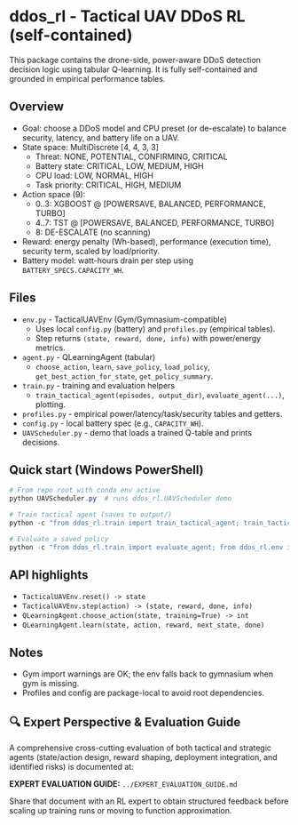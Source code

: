 # ddos_rl - Tactical UAV DDoS RL (self-contained)

This package contains the drone-side, power-aware DDoS detection decision logic using tabular Q-learning. It is fully self-contained and grounded in empirical performance tables.

## Overview
- Goal: choose a DDoS model and CPU preset (or de-escalate) to balance security, latency, and battery life on a UAV.
- State space: MultiDiscrete [4, 4, 3, 3]
  - Threat: NONE, POTENTIAL, CONFIRMING, CRITICAL
  - Battery state: CRITICAL, LOW, MEDIUM, HIGH
  - CPU load: LOW, NORMAL, HIGH
  - Task priority: CRITICAL, HIGH, MEDIUM
- Action space (9):
  - 0..3: XGBOOST @ [POWERSAVE, BALANCED, PERFORMANCE, TURBO]
  - 4..7: TST     @ [POWERSAVE, BALANCED, PERFORMANCE, TURBO]
  - 8:    DE-ESCALATE (no scanning)
- Reward: energy penalty (Wh-based), performance (execution time), security term, scaled by load/priority.
- Battery model: watt-hours drain per step using `BATTERY_SPECS.CAPACITY_WH`.

## Files
- `env.py` - TacticalUAVEnv (Gym/Gymnasium-compatible)
  - Uses local `config.py` (battery) and `profiles.py` (empirical tables).
  - Step returns `(state, reward, done, info)` with power/energy metrics.
- `agent.py` - QLearningAgent (tabular)
  - `choose_action`, `learn`, `save_policy`, `load_policy`, `get_best_action_for_state`, `get_policy_summary`.
- `train.py` - training and evaluation helpers
  - `train_tactical_agent(episodes, output_dir)`, `evaluate_agent(...)`, plotting.
- `profiles.py` - empirical power/latency/task/security tables and getters.
- `config.py` - local battery spec (e.g., `CAPACITY_WH`).
- `UAVScheduler.py` - demo that loads a trained Q-table and prints decisions.

## Quick start (Windows PowerShell)
```powershell
# From repo root with conda env active
python UAVScheduler.py  # runs ddos_rl.UAVScheduler demo

# Train tactical agent (saves to output/)
python -c "from ddos_rl.train import train_tactical_agent; train_tactical_agent(episodes=5000, output_dir='output')"

# Evaluate a saved policy
python -c "from ddos_rl.train import evaluate_agent; from ddos_rl.env import TacticalUAVEnv; from ddos_rl.agent import QLearningAgent; import numpy as np; env=TacticalUAVEnv(); agent=QLearningAgent([4,4,3,3], 9); agent.q_table = np.load('output/tactical_q_table_best.npy'); print(evaluate_agent(agent, env, 100))"
```

## API highlights
- `TacticalUAVEnv.reset() -> state`
- `TacticalUAVEnv.step(action) -> (state, reward, done, info)`
- `QLearningAgent.choose_action(state, training=True) -> int`
- `QLearningAgent.learn(state, action, reward, next_state, done)`

## Notes
- Gym import warnings are OK; the env falls back to gymnasium when gym is missing.
- Profiles and config are package-local to avoid root dependencies.

## 🔍 Expert Perspective & Evaluation Guide
A comprehensive cross-cutting evaluation of both tactical and strategic agents (state/action design, reward shaping, deployment integration, and identified risks) is documented at:

**EXPERT EVALUATION GUIDE:** `../EXPERT_EVALUATION_GUIDE.md`

Share that document with an RL expert to obtain structured feedback before scaling up training runs or moving to function approximation.
